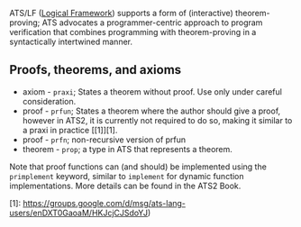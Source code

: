 ATS/LF ([Logical
Framework](https://en.wikipedia.org/wiki/Logical_framework)) supports a form
of (interactive) theorem-proving; ATS advocates a programmer-centric
approach to program verification that combines programming with
theorem-proving in a syntactically intertwined manner.

## Proofs, theorems, and axioms

* axiom - `praxi`; States a theorem without proof. Use only under careful
  consideration.
* proof - `prfun`; States a theorem where the author should give a proof,
  however in ATS2, it is currently not required to do so, making it similar
  to a praxi in practice [\[1\]][1].
* proof - `prfn`; non-recursive version of prfun
* theorem - `prop`; a type in ATS that represents a theorem.

Note that proof functions can (and should) be implemented using the
`primplement` keyword, similar to `implement` for dynamic function
implementations. More details can be found in the ATS2 Book.


[1]:
https://groups.google.com/d/msg/ats-lang-users/enDXT0GaoaM/HKJcjCJSdoYJ)
